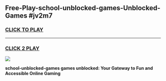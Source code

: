 
## Free-Play-school-unblocked-games-Unblocked-Games #jv2m7
<h3>
<a href="https://news.freeplayer.one?title=school-unblocked-games&ref=8M">CLICK TO PLAY</a></h3>
<hr>

<h3>
<a href="https://news.freeplayer.one?title=school-unblocked-games&ref=8M">CLICK 2 PLAY</a>
  
</h3>

<a href="https://news.freeplayer.one?title=school-unblocked-games&ref=8M"><img src="https://clearcache.store/games.png"></a>


**school-unblocked-games games unblocked: Your Gateway to Fun and Accessible Online Gaming**
